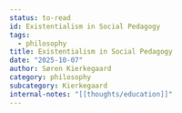 ```yaml
---
status: to-read
id: Existentialism in Social Pedagogy
tags:
  - philosophy
title: Existentialism in Social Pedagogy
date: "2025-10-07"
author: Søren Kierkegaard
category: philosophy
subcategory: Kierkegaard
internal-notes: "[[thoughts/education]]"
---
```

